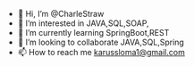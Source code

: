 - 👋 Hi, I’m @CharleStraw
- 👀 I’m interested in JAVA,SQL,SOAP,
- 🌱 I’m currently learning SpringBoot,REST
- 💞️ I’m looking to collaborate JAVA,SQL,Spring 
- 📫 How to reach me karussloma1@gmail.com

<!---
CharleStraw/CharleStraw is a ✨ special ✨ repository because its `README.md` (this file) appears on your GitHub profile.
You can click the Preview link to take a look at your changes.
--->
